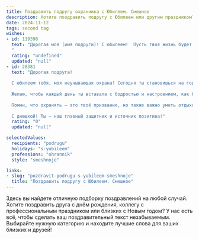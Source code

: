 ```yaml
---
title: Поздравить подругу охранника с Юбилеем. Смешное
description: Хотите поздравить подругу с Юбилеем или другим праздником? Наш ИИ создаст незабываемое поздравление, а вы обязательно выделитесь среди других.  
date: 2024-11-12
tags: second tag
wishes:
- id: 119398
  text: "Дорогая моя (имя подруги)! С юбилеем!  Пусть твоя жизнь будет настолько же безопасной и спокойной, как объект, который ты охраняешь,  а все негодяи обходят тебя стороной,  даже самые хитрые и наглые!  Желаю тебе море позитива,  крепких нервов (ведь ты их закаляла годами!),  и чтобы твой жизненный путь был  просто усыпан не только цветами,  но и подарками (желательно, дорогими)!  С праздником, супер-охранник!
  "
  rating: "undefined"
  updated: "null"
- id: 28381
  text: "Дорогая подруга!
  
  С юбилеем тебя, моя неунывающая охрана! Сегодня ты становишься на год мудрее, а значит, тебе предстоит защищать нас не только от злых дядь, но и от скучных дней! Пусть твоя жизнь будет как хороший режим охраны — без взломов, с надежным запасом радости и смеха.
  
  Желаю, чтобы каждый день ты вставала с бодростью и настроением, как будто на смену к самым веселым приключениям! Пусть твой оптимизм будет крепче любого замка, а улыбка светлее всех фонарей на посту.
  
  Помни, что охранять — это твоё призвание, но также важно уметь отдыхать и веселиться! Так что отмечаем твой юбилей с пирогами и танцами, а за дверью пусть остаются все заботы!
  
  С днюшкой! Ты – наш главный защитник и источник позитива!"
  rating: "0"
  updated: "null"

selectedValues:
  recipients: "podrugu"
  holidays: "s-yubileem"
  professions: "ohrannik"
  style: "smeshnoje"

links:
- slug: "pozdravit-podrugu-s-yubileem-smeshnoje"
  title: "Поздравить подругу с Юбилеем. Смешное"
---
```


Здесь вы найдете отличную подборку поздравлений на любой случай. 
Хотите поздравить друга с днём рождения, коллегу с профессиональным праздником или близких с Новым годом? У нас есть всё, чтобы сделать ваш поздравительный текст незабываемым. Выбирайте нужную категорию и находите лучшие слова для ваших близких и друзей!
